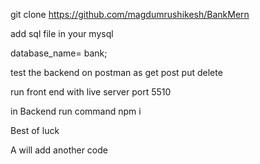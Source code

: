 git clone https://github.com/magdumrushikesh/BankMern

add sql file in your mysql 

database_name= bank;

test the backend on postman
as get post put delete

run front end with live server port 5510

in Backend run command npm i

Best of luck

A will add another code 
